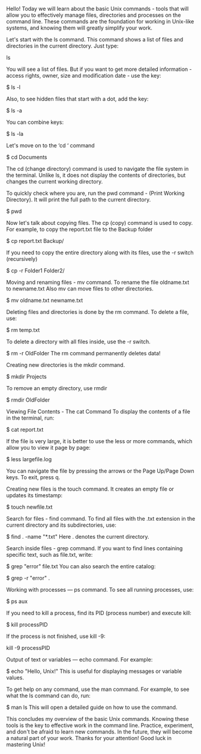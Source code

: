 Hello! Today we will learn about the basic Unix commands - tools that will allow you to effectively manage files, directories and processes on the command line. These commands are the foundation for working in Unix-like systems, and knowing them will greatly simplify your work.

Let's start with the ls command.
This command shows a list of files and directories in the current directory.
Just type:

ls

You will see a list of files. But if you want to get more detailed information - access rights, owner, size and modification date - use the key:

$ ls -l

Also, to see hidden files that start with a dot, add the key: 

$ ls -a

You can combine keys:

$ ls -la

Let's move on to the ‘cd ‘ command

$ cd Documents

The cd (change directory) command is used to navigate the file system in the terminal. Unlike ls, it does not display the contents of directories, but changes the current working directory.

To quickly check where you are, run the pwd command - (Print Working Directory). It will print the full path to the current directory.

$ pwd

Now let's talk about copying files. The cp (copy) command is used to copy. 
For example, to copy the report.txt file to the Backup folder

$ cp report.txt Backup/

If you need to copy the entire directory along with its files, use the -r switch (recursively)

$ cp -r Folder1 Folder2/

Moving and renaming files - mv command.
To rename the file oldname.txt to newname.txt
Also mv can move files to other directories.

$ mv oldname.txt newname.txt

Deleting files and directories is done by the rm command. To delete a file, use:

$ rm temp.txt

To delete a directory with all files inside, use the -r switch.

$ rm -r OldFolder
The rm command permanently deletes data!

Creating new directories is the mkdir command.

$ mkdir Projects

To remove an empty directory, use rmdir

$ rmdir OldFolder

Viewing File Contents - The cat Command
To display the contents of a file in the terminal, run:

$ cat report.txt

If the file is very large, it is better to use the less or more commands, which allow you to view it page by page:

$ less largefile.log

You can navigate the file by pressing the arrows or the Page Up/Page Down keys. To exit, press q.

Creating new files is the touch command.
It creates an empty file or updates its timestamp:

$ touch newfile.txt

Search for files - find command.
To find all files with the .txt extension in the current directory and its subdirectories, use:

$ find . -name "*.txt"
Here . denotes the current directory.

Search inside files - grep command.
If you want to find lines containing specific text, such as file.txt, write:

$ grep "error" file.txt
You can also search the entire catalog:

$ grep -r "error" .

Working with processes — ps command.
To see all running processes, use:

$ ps aux

If you need to kill a process, find its PID (process number) and execute kill:

$ kill processPID

If the process is not finished, use kill -9:

kill  -9 processPID

Output of text or variables — echo command.
For example:

$ echo "Hello, Unix!"
This is useful for displaying messages or variable values.

To get help on any command, use the man command. For example, to see what the ls command can do, run:

$ man ls
This will open a detailed guide on how to use the command.

This concludes my overview of the basic Unix commands. Knowing these tools is the key to effective work in the command line. Practice, experiment, and don't be afraid to learn new commands. In the future, they will become a natural part of your work. Thanks for your attention! Good luck in mastering Unix!
